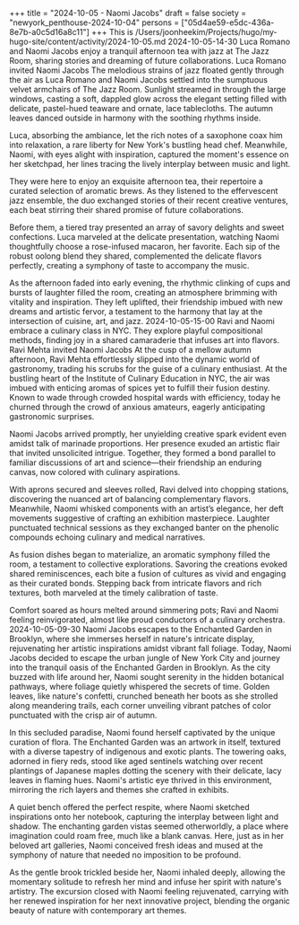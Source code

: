 +++
title = "2024-10-05 - Naomi Jacobs"
draft = false
society = "newyork_penthouse-2024-10-04"
persons = ["05d4ae59-e5dc-436a-8e7b-a0c5d16a8c11"]
+++
This is /Users/joonheekim/Projects/hugo/my-hugo-site/content/activity/2024-10-05.md
2024-10-05-14-30
Luca Romano and Naomi Jacobs enjoy a tranquil afternoon tea with jazz at The Jazz Room, sharing stories and dreaming of future collaborations.
Luca Romano invited Naomi Jacobs
The melodious strains of jazz floated gently through the air as Luca Romano and Naomi Jacobs settled into the sumptuous velvet armchairs of The Jazz Room. Sunlight streamed in through the large windows, casting a soft, dappled glow across the elegant setting filled with delicate, pastel-hued teaware and ornate, lace tablecloths. The autumn leaves danced outside in harmony with the soothing rhythms inside.

Luca, absorbing the ambiance, let the rich notes of a saxophone coax him into relaxation, a rare liberty for New York's bustling head chef. Meanwhile, Naomi, with eyes alight with inspiration, captured the moment's essence on her sketchpad, her lines tracing the lively interplay between music and light.

They were here to enjoy an exquisite afternoon tea, their repertoire a curated selection of aromatic brews. As they listened to the effervescent jazz ensemble, the duo exchanged stories of their recent creative ventures, each beat stirring their shared promise of future collaborations.

Before them, a tiered tray presented an array of savory delights and sweet confections. Luca marveled at the delicate presentation, watching Naomi thoughtfully choose a rose-infused macaron, her favorite. Each sip of the robust oolong blend they shared, complemented the delicate flavors perfectly, creating a symphony of taste to accompany the music.

As the afternoon faded into early evening, the rhythmic clinking of cups and bursts of laughter filled the room, creating an atmosphere brimming with vitality and inspiration. They left uplifted, their friendship imbued with new dreams and artistic fervor, a testament to the harmony that lay at the intersection of cuisine, art, and jazz.
2024-10-05-15-00
Ravi and Naomi embrace a culinary class in NYC. They explore playful compositional methods, finding joy in a shared camaraderie that infuses art into flavors.
Ravi Mehta invited Naomi Jacobs
At the cusp of a mellow autumn afternoon, Ravi Mehta effortlessly slipped into the dynamic world of gastronomy, trading his scrubs for the guise of a culinary enthusiast. At the bustling heart of the Institute of Culinary Education in NYC, the air was imbued with enticing aromas of spices yet to fulfill their fusion destiny. Known to wade through crowded hospital wards with efficiency, today he churned through the crowd of anxious amateurs, eagerly anticipating gastronomic surprises.

Naomi Jacobs arrived promptly, her unyielding creative spark evident even amidst talk of marinade proportions. Her presence exuded an artistic flair that invited unsolicited intrigue. Together, they formed a bond parallel to familiar discussions of art and science—their friendship an enduring canvas, now colored with culinary aspirations.

With aprons secured and sleeves rolled, Ravi delved into chopping stations, discovering the nuanced art of balancing complementary flavors. Meanwhile, Naomi whisked components with an artist’s elegance, her deft movements suggestive of crafting an exhibition masterpiece. Laughter punctuated technical sessions as they exchanged banter on the phenolic compounds echoing culinary and medical narratives.

As fusion dishes began to materialize, an aromatic symphony filled the room, a testament to collective explorations. Savoring the creations evoked shared reminiscences, each bite a fusion of cultures as vivid and engaging as their curated bonds. Stepping back from intricate flavors and rich textures, both marveled at the timely calibration of taste.

Comfort soared as hours melted around simmering pots; Ravi and Naomi feeling reinvigorated, almost like proud conductors of a culinary orchestra.
2024-10-05-09-30
Naomi Jacobs escapes to the Enchanted Garden in Brooklyn, where she immerses herself in nature's intricate display, rejuvenating her artistic inspirations amidst vibrant fall foliage.
Today, Naomi Jacobs decided to escape the urban jungle of New York City and journey into the tranquil oasis of the Enchanted Garden in Brooklyn. As the city buzzed with life around her, Naomi sought serenity in the hidden botanical pathways, where foliage quietly whispered the secrets of time. Golden leaves, like nature's confetti, crunched beneath her boots as she strolled along meandering trails, each corner unveiling vibrant patches of color punctuated with the crisp air of autumn.

In this secluded paradise, Naomi found herself captivated by the unique curation of flora. The Enchanted Garden was an artwork in itself, textured with a diverse tapestry of indigenous and exotic plants. The towering oaks, adorned in fiery reds, stood like aged sentinels watching over recent plantings of Japanese maples dotting the scenery with their delicate, lacy leaves in flaming hues. Naomi's artistic eye thrived in this environment, mirroring the rich layers and themes she crafted in exhibits.

A quiet bench offered the perfect respite, where Naomi sketched inspirations onto her notebook, capturing the interplay between light and shadow. The enchanting garden vistas seemed otherworldly, a place where imagination could roam free, much like a blank canvas. Here, just as in her beloved art galleries, Naomi conceived fresh ideas and mused at the symphony of nature that needed no imposition to be profound. 

As the gentle brook trickled beside her, Naomi inhaled deeply, allowing the momentary solitude to refresh her mind and infuse her spirit with nature's artistry. The excursion closed with Naomi feeling rejuvenated, carrying with her renewed inspiration for her next innovative project, blending the organic beauty of nature with contemporary art themes.
